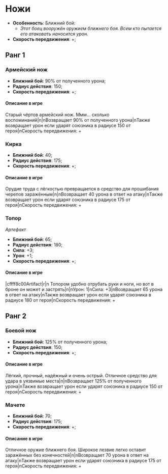 # Ножи

* **Особенность**: Ближний бой:
   * *Этот боец вооружён оружием ближнего боя. Всем кто пытается его атаковать наносится урон.*
* **Скорость передвижения**: +;

## Ранг 1

### Армейский нож

* **Ближний бой**: 90% от полученного урона;
* **Радиус действия**: 150;
* **Скорость передвижения**: +;

#### Описание в игре
Старый чёртов армейский нож. Ммм... сколько воспоминаний|n|nВозвращает 90% от полученного урона|nТакже возвращает урон если ударят союзника в радиусе 150 от героя|nСкорость передвижения: +

### Кирка

* **Ближний бой**: 40;
* **Радиус действия**: 175;
* **Скорость передвижения**: +;

#### Описание в игре
Орудие труда с лёгкостью превращается в средство для прошибания черепов заражённым|n|nВозвращает 40 урона в ответ на атаку|nТакже возвращает урон если ударят союзника в радиусе 175 от героя|nСкорость передвижения: +

### Топор
*Артефакт*

* **Ближний бой**: 65;
* **Радиус действия**: 180;
* **Сила**: +3;
* **Урон**: +1;
* **Скорость передвижения**: +;

#### Описание в игре
|cffff8c00Artifact|r|n Топором удобно отрубать руки и ноги, но вот в броне он может и застрять|n|nУрон: 1|nСила: +3|nВозвращает 65 урона в ответ на атаку|nТакже возвращает урон если ударят союзника в радиусе 180 от героя|nСкорость передвижения: +

## Ранг 2

### Боевой нож

* **Ближний бой**: 125% от полученного урона;
* **Радиус действия**: 150;
* **Скорость передвижения**: +;

#### Описание в игре
Лёгкий, прочный, надёжный и очень острый. Отличное средство для удара в уязвимые места|n|nВозвращает 125% от полученного урона|nТакже возвращает урон если ударят союзника в радиусе 150 от героя|nСкорость передвижения: +


### Мачете

* **Ближний бой**: 70;
* **Радиус действия**: 175;
* **Скорость передвижения**: +;

#### Описание в игре
Отличное оружие ближнего боя. Широкое лезвие легко оставит заражённых без конечностей|n|nВозвращает 70 урона в ответ на атаку|nТакже возвращает урон если ударят союзника в радиусе 175 от героя|nСкорость передвижения: +